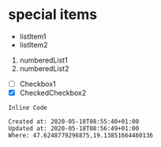 # special items

* listItem1
* listItem2

1. numberedList1
2. numberedList2

- [ ] Checkbox1
- [x] CheckedCheckbox2

```
Inline Code 
```

    Created at: 2020-05-18T08:55:40+01:00
    Updated at: 2020-05-18T08:56:49+01:00
    Where: 47.6248779296875,19.13851664460136


